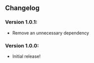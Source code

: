 ## Changelog

### Version 1.0.1:
- Remove an unnecessary dependency

### Version 1.0.0:
- Initial release!
